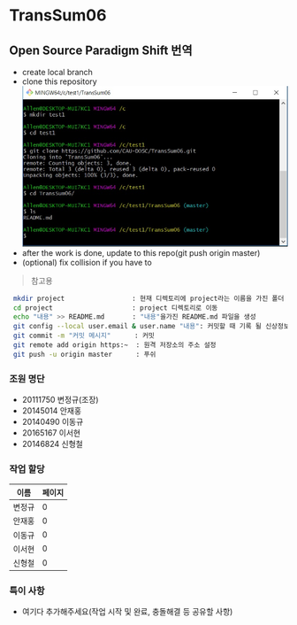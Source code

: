 # TransSum06

## Open Source Paradigm Shift 번역
* create local branch
* clone this repository
![사진1](/img/mkdir.jpg)
* after the work is done, update to this repo(git push origin master)
* (optional) fix collision if you have to
> 참고용
```bash
 mkdir project                 : 현재 디렉토리에 project라는 이름을 가진 폴더 생성
 cd project                    : project 디렉토리로 이동
 echo "내용" >> README.md       : "내용"을가진 README.md 파일을 생성
 git config --local user.email & user.name "내용": 커밋할 때 기록 될 신상정보 정의  
 git commit -m "커밋 메시지"      : 커밋
 git remote add origin https:~  : 원격 저장소의 주소 설정
 git push -u origin master      : 푸쉬
 ```


### 조원 명단
* 20111750 변정규(조장)
* 20145014 안재홍
* 20140490 이동규
* 20165167 이서현
* 20146824 신형철  

### 작업 할당
| 이름 | 페이지 |
|------|------|
| 변정규 | 0 |
| 안재홍 | 0 |
| 이동규 | 0 |
| 이서현 | 0 |
| 신형철 | 0 |

### 특이 사항
* 여기다 추가해주세요(작업 시작 및 완료, 충돌해결 등 공유할 사항)
